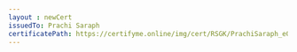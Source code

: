 ```yaml
--- 
layout : newCert 
issuedTo: Prachi Saraph
certificatePath: https://certifyme.online/img/cert/RSGK/PrachiSaraph_e07b6.png
--- 
```

